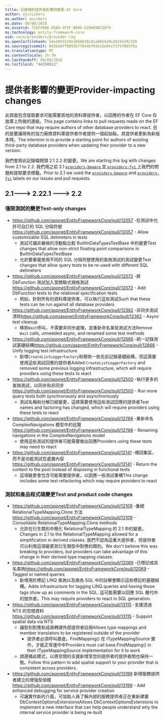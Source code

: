 ```yaml
---
title: 記錄檔的提供者影響的變更-EF Core
author: ajcvickers
ms.author: avickers
ms.date: 08/08/2018
ms.assetid: 7CEF496E-A5B0-4F5F-B68E-529609B23EF9
ms.technology: entity-framework-core
uid: core/providers/provider-log
ms.openlocfilehash: 5da1043310e2858638c81a0654a9cab23e39c220
ms.sourcegitcommit: 0d36e8ff0892b7f034b765b15e041f375f88579a
ms.translationtype: MT
ms.contentlocale: zh-TW
ms.lasthandoff: 09/09/2018
ms.locfileid: "44250812"
---
```

# <a name="provider-impacting-changes"></a><span data-ttu-id="de7e5-102">提供者影響的變更</span><span class="sxs-lookup"><span data-stu-id="de7e5-102">Provider-impacting changes</span></span>

<span data-ttu-id="de7e5-103">此頁面包含提取要求可能需要其他的資料庫提供者，以回應的作者在 EF Core 存放庫上所做的連結。</span><span class="sxs-lookup"><span data-stu-id="de7e5-103">This page contains links to pull requests made on the EF Core repo that may require authors of other database providers to react.</span></span> <span data-ttu-id="de7e5-104">目的是要讓現有的協力廠商資料庫提供者作者提供一個起始點，其提供者更新為新版本時。</span><span class="sxs-lookup"><span data-stu-id="de7e5-104">The intention is to provide a starting point for authors of existing third-party database providers when updating their provider to a new version.</span></span>

<span data-ttu-id="de7e5-105">我們會將此記錄檔開頭 2.1 2.2 的變更。</span><span class="sxs-lookup"><span data-stu-id="de7e5-105">We are starting this log with changes from 2.1 to 2.2.</span></span> <span data-ttu-id="de7e5-106">我們用之前 2.1 [ `providers-beware` ](https://github.com/aspnet/EntityFrameworkCore/labels/providers-beware)並[ `providers-fyi` ](https://github.com/aspnet/EntityFrameworkCore/labels/providers-fyi)上我們的問題和提取要求標籤。</span><span class="sxs-lookup"><span data-stu-id="de7e5-106">Prior to 2.1 we used the [`providers-beware`](https://github.com/aspnet/EntityFrameworkCore/labels/providers-beware) and [`providers-fyi`](https://github.com/aspnet/EntityFrameworkCore/labels/providers-fyi) labels on our issues and pull requests.</span></span>

## <a name="21-----22"></a><span data-ttu-id="de7e5-107">2.1---> 2.2</span><span class="sxs-lookup"><span data-stu-id="de7e5-107">2.1 ---> 2.2</span></span>

### <a name="test-only-changes"></a><span data-ttu-id="de7e5-108">僅限測試的變更</span><span class="sxs-lookup"><span data-stu-id="de7e5-108">Test-only changes</span></span>

* <span data-ttu-id="de7e5-109">https://github.com/aspnet/EntityFrameworkCore/pull/12057 -在測試中允許可自訂的 SQL 分隔符號</span><span class="sxs-lookup"><span data-stu-id="de7e5-109">https://github.com/aspnet/EntityFrameworkCore/pull/12057 - Allow customizable SQL delimeters in tests</span></span>
  * <span data-ttu-id="de7e5-110">測試可讓非嚴格的浮動點比較 BuiltInDataTypesTestBase 中的變更</span><span class="sxs-lookup"><span data-stu-id="de7e5-110">Test changes that allow non-strict floating point comparisons in BuiltInDataTypesTestBase</span></span>
  * <span data-ttu-id="de7e5-111">允許要重複使用不同的 SQL 分隔符號使用的查詢測試的測試變更</span><span class="sxs-lookup"><span data-stu-id="de7e5-111">Test changes that allow query tests to be re-used with different SQL delimeters</span></span>
* <span data-ttu-id="de7e5-112">https://github.com/aspnet/EntityFrameworkCore/pull/12072 -將 DbFunction 測試加入至關聯式規格測試</span><span class="sxs-lookup"><span data-stu-id="de7e5-112">https://github.com/aspnet/EntityFrameworkCore/pull/12072 - Add DbFunction tests to the relational specification tests</span></span>
  * <span data-ttu-id="de7e5-113">例如，針對所有的資料庫提供者，可以執行這些測試</span><span class="sxs-lookup"><span data-stu-id="de7e5-113">Such that these tests can be run against all database providers</span></span>
* <span data-ttu-id="de7e5-114">https://github.com/aspnet/EntityFrameworkCore/pull/12362 -非同步測試清除</span><span class="sxs-lookup"><span data-stu-id="de7e5-114">https://github.com/aspnet/EntityFrameworkCore/pull/12362 - Async test cleanup</span></span>
  * <span data-ttu-id="de7e5-115">移除`Wait`呼叫，不需要非同步處理，並重新命名某些測試方法</span><span class="sxs-lookup"><span data-stu-id="de7e5-115">Remove `Wait` calls, unneeded async, and renamed some test methods</span></span>
* <span data-ttu-id="de7e5-116">https://github.com/aspnet/EntityFrameworkCore/pull/12666 -統一記錄測試基礎結構</span><span class="sxs-lookup"><span data-stu-id="de7e5-116">https://github.com/aspnet/EntityFrameworkCore/pull/12666 - Unify logging test infrastructure</span></span>
  * <span data-ttu-id="de7e5-117">新增`CreateListLoggerFactory`和移除一些先前記錄基礎結構，而這需要使用這些測試回應的提供者</span><span class="sxs-lookup"><span data-stu-id="de7e5-117">Added `CreateListLoggerFactory` and removed some previous logging infrastructure, which will require providers using these tests to react</span></span>
* <span data-ttu-id="de7e5-118">https://github.com/aspnet/EntityFrameworkCore/pull/12500 -執行更多的查詢測試，以同步和非同步</span><span class="sxs-lookup"><span data-stu-id="de7e5-118">https://github.com/aspnet/EntityFrameworkCore/pull/12500 - Run more query tests both synchronously and asynchronously</span></span>
  * <span data-ttu-id="de7e5-119">測試名稱和分解已經變更，這將需要使用這些測試回應的提供者</span><span class="sxs-lookup"><span data-stu-id="de7e5-119">Test names and factoring has changed, which will require providers using these tests to react</span></span>
* <span data-ttu-id="de7e5-120">https://github.com/aspnet/EntityFrameworkCore/pull/12766 -重新命名 ComplexNavigations 模型中的巡覽</span><span class="sxs-lookup"><span data-stu-id="de7e5-120">https://github.com/aspnet/EntityFrameworkCore/pull/12766 - Renaming navigations in the ComplexNavigations model</span></span>
  * <span data-ttu-id="de7e5-121">使用這些測試的提供者可能需要做出回應</span><span class="sxs-lookup"><span data-stu-id="de7e5-121">Providers using these tests may need to react</span></span>
* <span data-ttu-id="de7e5-122">https://github.com/aspnet/EntityFrameworkCore/pull/12141 -傳回集區，而不是功能測試在處置內容</span><span class="sxs-lookup"><span data-stu-id="de7e5-122">https://github.com/aspnet/EntityFrameworkCore/pull/12141 - Return the context to the pool instead of disposing in functional tests</span></span>
  * <span data-ttu-id="de7e5-123">這項變更會包含可能需要提供者，以因應一些測試重構</span><span class="sxs-lookup"><span data-stu-id="de7e5-123">This change includes some test refactoring which may require providers to react</span></span>


### <a name="test-and-product-code-changes"></a><span data-ttu-id="de7e5-124">測試和產品程式碼變更</span><span class="sxs-lookup"><span data-stu-id="de7e5-124">Test and product code changes</span></span>

* <span data-ttu-id="de7e5-125">https://github.com/aspnet/EntityFrameworkCore/pull/12109 -彙總 RelationalTypeMapping.Clone 方法</span><span class="sxs-lookup"><span data-stu-id="de7e5-125">https://github.com/aspnet/EntityFrameworkCore/pull/12109 - Consolidate RelationalTypeMapping.Clone methods</span></span>
  * <span data-ttu-id="de7e5-126">允許在衍生類別中簡化 RelationalTypeMapping 的 2.1 中的變更。</span><span class="sxs-lookup"><span data-stu-id="de7e5-126">Changes in 2.1 to the RelationalTypeMapping allowed for a simplification in derived classes.</span></span> <span data-ttu-id="de7e5-127">我們不認為這重大提供者，但提供者可以利用這項變更其衍生類型中對應的類別。</span><span class="sxs-lookup"><span data-stu-id="de7e5-127">We don't believe this was breaking to providers, but providers can take advantage of this change in their derived type mapping classes.</span></span>
* <span data-ttu-id="de7e5-128">https://github.com/aspnet/EntityFrameworkCore/pull/12069 -已標記或具名查詢</span><span class="sxs-lookup"><span data-stu-id="de7e5-128">https://github.com/aspnet/EntityFrameworkCore/pull/12069 - Tagged or named queries</span></span>
  * <span data-ttu-id="de7e5-129">新增用於標記 LINQ 查詢以及做為 SQL 中的註解會顯示這些標記的基礎結構。</span><span class="sxs-lookup"><span data-stu-id="de7e5-129">Adds infrastructure for tagging LINQ queries and having those tags show up as comments in the SQL.</span></span> <span data-ttu-id="de7e5-130">這可能需要以回應 SQL 層代中的提供者。</span><span class="sxs-lookup"><span data-stu-id="de7e5-130">This may require providers to react in SQL generation.</span></span>
* <span data-ttu-id="de7e5-131">https://github.com/aspnet/EntityFrameworkCore/pull/13115 -支援透過 NTS 的空間資料</span><span class="sxs-lookup"><span data-stu-id="de7e5-131">https://github.com/aspnet/EntityFrameworkCore/pull/13115 - Support spatial data via NTS</span></span>
  * <span data-ttu-id="de7e5-132">讓型別對應和成員轉譯外部提供者註冊</span><span class="sxs-lookup"><span data-stu-id="de7e5-132">Allows type mappings and member translators to be registered outside of the provider</span></span>
    * <span data-ttu-id="de7e5-133">提供者必須呼叫基底。FindMapping() 在 ITypeMappingSource 實作，才能正常運作中</span><span class="sxs-lookup"><span data-stu-id="de7e5-133">Providers must call base.FindMapping() in their ITypeMappingSource implementation for it to work</span></span>
  * <span data-ttu-id="de7e5-134">請遵循此模式，以將空間的支援新增至您的提供者的提供者間也保持一致。</span><span class="sxs-lookup"><span data-stu-id="de7e5-134">Follow this pattern to add spatial support to your provider that is consistent across providers.</span></span>
* <span data-ttu-id="de7e5-135">https://github.com/aspnet/EntityFrameworkCore/pull/13199 新增服務提供者建立的增強型偵錯</span><span class="sxs-lookup"><span data-stu-id="de7e5-135">https://github.com/aspnet/EntityFrameworkCore/pull/13199 - Add enhanced debugging for service provider creation</span></span>
  * <span data-ttu-id="de7e5-136">可讓實作新的介面，可協助人員了解內部的服務提供者正在重新建置 DbContextOptionsExtensions</span><span class="sxs-lookup"><span data-stu-id="de7e5-136">Allows DbContextOptionsExtensions to implement a new interface that can help people understand why the internal service provider is being re-built</span></span>
